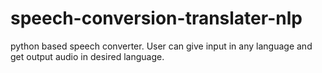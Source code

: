 # speech-conversion-translater-nlp
python based speech converter. User can give input in any language and get output audio in desired language.
